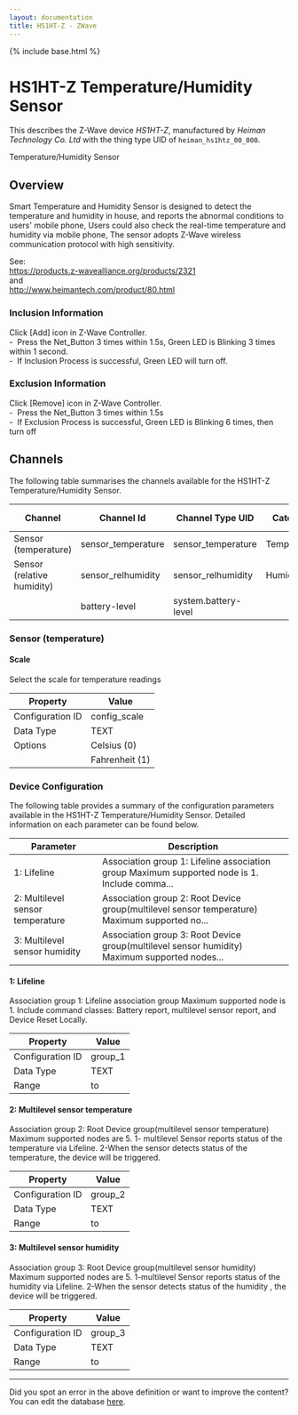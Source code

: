 ```yaml
---
layout: documentation
title: HS1HT-Z - ZWave
---
```


{% include base.html %}

# HS1HT-Z Temperature/Humidity Sensor

This describes the Z-Wave device *HS1HT-Z*, manufactured by *Heiman Technology Co. Ltd* with the thing type UID of ```heiman_hs1htz_00_000```. 

Temperature/Humidity Sensor  


## Overview 

Smart Temperature and Humidity Sensor is designed to detect the temperature and humidity in house, and reports the abnormal conditions to users' mobile phone, Users could also check the real-time temperature and humidity via mobile phone, The sensor adopts Z-Wave wireless communication protocol with high sensitivity.

See:  
https://products.z-wavealliance.org/products/2321  
and  
http://www.heimantech.com/product/80.html

  


### Inclusion Information 

Click \[Add\] icon in Z-Wave Controller.  
\-  Press the Net\_Button 3 times within 1.5s, Green LED is Blinking 3 times within 1 second.  
\-  If Inclusion Process is successful, Green LED will turn off.

  


### Exclusion Information 

Click \[Remove\] icon in Z-Wave Controller.  
\-  Press the Net\_Button 3 times within 1.5s  
\-  If Exclusion Process is successful, Green LED is Blinking 6 times, then turn off


## Channels
The following table summarises the channels available for the HS1HT-Z Temperature/Humidity Sensor.

| Channel | Channel Id | Channel Type UID | Category | Item Type |
|---------|------------|------------------|----------|-----------|
| Sensor (temperature) | sensor_temperature | sensor_temperature | Temperature | Number |
| Sensor (relative humidity) | sensor_relhumidity | sensor_relhumidity | Humidity | Number |
|  | battery-level | system.battery-level |  |  |


### Sensor (temperature)

#### Scale

Select the scale for temperature readings


| Property         | Value    |
|------------------|----------|
| Configuration ID | config_scale |
| Data Type        | TEXT || Default Value | 0 |
| Options | Celsius (0) |
|  | Fahrenheit (1) |


### Device Configuration
The following table provides a summary of the configuration parameters available in the HS1HT-Z Temperature/Humidity Sensor.
Detailed information on each parameter can be found below.

| Parameter   | Description |
|-------------|-------------|
| 1: Lifeline | Association group 1: Lifeline association group Maximum supported node is 1. Include comma... |
| 2: Multilevel sensor temperature | Association group 2: Root Device group(multilevel sensor temperature) Maximum supported no... |
| 3: Multilevel sensor humidity | Association group 3: Root Device group(multilevel sensor humidity) Maximum supported nodes... |


#### 1: Lifeline

Association group 1: Lifeline association group Maximum supported node is 1. Include command classes: Battery report, multilevel sensor report, and Device Reset Locally.


| Property         | Value    |
|------------------|----------|
| Configuration ID | group_1 |
| Data Type        | TEXT |
| Range |  to  |


#### 2: Multilevel sensor temperature

Association group 2: Root Device group(multilevel sensor temperature) Maximum supported nodes are 5. 1- multilevel Sensor reports status of the temperature via Lifeline. 2-When the sensor detects status of the temperature, the device will be triggered.


| Property         | Value    |
|------------------|----------|
| Configuration ID | group_2 |
| Data Type        | TEXT |
| Range |  to  |


#### 3: Multilevel sensor humidity

Association group 3: Root Device group(multilevel sensor humidity) Maximum supported nodes are 5. 1-multilevel Sensor reports status of the humidity via Lifeline. 2-When the sensor detects status of the humidity , the device will be triggered.


| Property         | Value    |
|------------------|----------|
| Configuration ID | group_3 |
| Data Type        | TEXT |
| Range |  to  |


---

Did you spot an error in the above definition or want to improve the content?
You can edit the database [here](http://www.cd-jackson.com/index.php/zwave/zwave-device-database/zwave-device-list/devicesummary/709).
